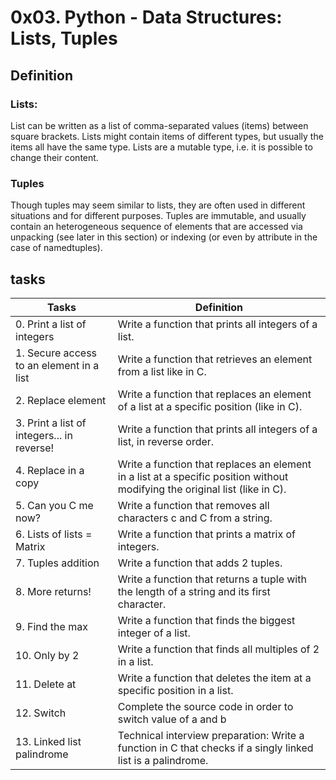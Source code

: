 # 0x03. Python - Data Structures: Lists, Tuples

## Definition

### Lists:
List can be written as a list of comma-separated values (items) between square
brackets. Lists might contain items of different types, but usually the items
all have the same type.
Lists are a mutable type, i.e. it is possible to change their content.


### Tuples
Though tuples may seem similar to lists, they are often used in different
situations and for different purposes. Tuples are immutable, and usually contain
an heterogeneous sequence of elements that are accessed via unpacking (see later
in this section) or indexing (or even by attribute in the case of namedtuples).


## tasks

Tasks | Definition
----- | -----
0. Print a list of integers | Write a function that prints all integers of a list.
1. Secure access to an element in a list | Write a function that retrieves an element from a list like in C.
2. Replace element | Write a function that replaces an element of a list at a specific position (like in C).
3. Print a list of integers... in reverse! | Write a function that prints all integers of a list, in reverse order.
4. Replace in a copy | Write a function that replaces an element in a list at a specific position without modifying the original list (like in C).
5. Can you C me now? | Write a function that removes all characters c and C from a string.
6. Lists of lists = Matrix | Write a function that prints a matrix of integers.
7. Tuples addition | Write a function that adds 2 tuples.
8. More returns! | Write a function that returns a tuple with the length of a string and its first character.
9. Find the max | Write a function that finds the biggest integer of a list.
10. Only by 2 | Write a function that finds all multiples of 2 in a list.
11. Delete at | Write a function that deletes the item at a specific position in a list.
12. Switch | Complete the source code in order to switch value of a and b
13. Linked list palindrome | Technical interview preparation: Write a function in C that checks if a singly linked list is a palindrome.